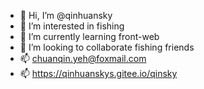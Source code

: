 - 👋 Hi, I’m @qinhuansky
- 👀 I’m interested in fishing
- 🌱 I’m currently learning front-web
- 💞️ I’m looking to collaborate fishing friends
- 📫 chuanqin.yeh@foxmail.com
- 📫 https://qinhuanskys.gitee.io/qinsky
